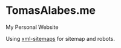 TomasAlabes.me
==============

My Personal Website

Using [xml-sitemaps](http://www.web-site-map.com/xml_sitemap.php) for sitemap and robots.